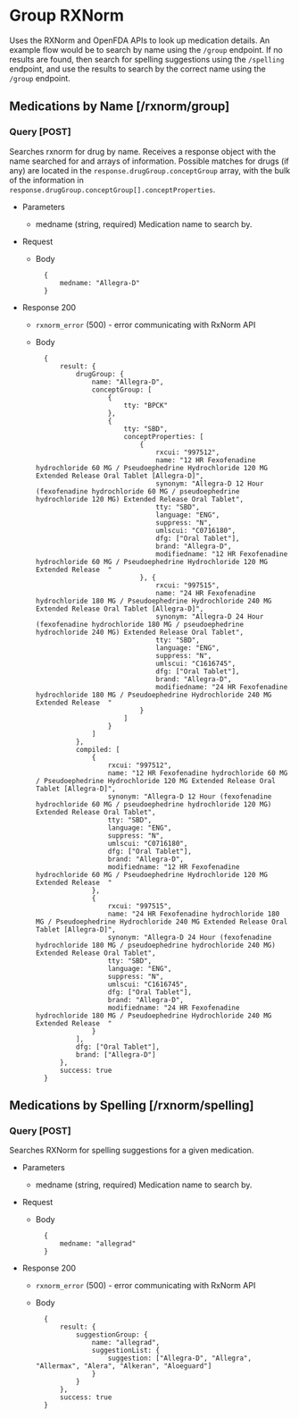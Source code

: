 # Group RXNorm
Uses the RXNorm and OpenFDA APIs to look up medication details. An example flow would be to search
by name using the `/group` endpoint. If no results are found, then search for spelling suggestions
using the `/spelling` endpoint, and use the results to search by the correct name using the `/group`
endpoint.

## Medications by Name [/rxnorm/group]
### Query [POST]
Searches rxnorm for drug by name. Receives a response object with the name searched for and arrays
of information. Possible matches for drugs (if any) are located in the
`response.drugGroup.conceptGroup` array, with the bulk of the information in 
`response.drugGroup.conceptGroup[].conceptProperties`.

+ Parameters
    + medname (string, required)
        Medication name to search by.

+ Request
    + Body

            {
                medname: "Allegra-D"
            }

+ Response 200
    + `rxnorm_error` (500) - error communicating with RxNorm API

    + Body

            {
                result: {
                    drugGroup: {
                        name: "Allegra-D",
                        conceptGroup: [
                            {
                                tty: "BPCK"
                            },
                            {
                                tty: "SBD",
                                conceptProperties: [
                                    {
                                        rxcui: "997512",
                                        name: "12 HR Fexofenadine hydrochloride 60 MG / Pseudoephedrine Hydrochloride 120 MG Extended Release Oral Tablet [Allegra-D]",
                                        synonym: "Allegra-D 12 Hour (fexofenadine hydrochloride 60 MG / pseudoephedrine hydrochloride 120 MG) Extended Release Oral Tablet",
                                        tty: "SBD",
                                        language: "ENG",
                                        suppress: "N",
                                        umlscui: "C0716180",
                                        dfg: ["Oral Tablet"],
                                        brand: "Allegra-D",
                                        modifiedname: "12 HR Fexofenadine hydrochloride 60 MG / Pseudoephedrine Hydrochloride 120 MG Extended Release  "
                                    }, {
                                        rxcui: "997515",
                                        name: "24 HR Fexofenadine hydrochloride 180 MG / Pseudoephedrine Hydrochloride 240 MG Extended Release Oral Tablet [Allegra-D]",
                                        synonym: "Allegra-D 24 Hour (fexofenadine hydrochloride 180 MG / pseudoephedrine hydrochloride 240 MG) Extended Release Oral Tablet",
                                        tty: "SBD",
                                        language: "ENG",
                                        suppress: "N",
                                        umlscui: "C1616745",
                                        dfg: ["Oral Tablet"],
                                        brand: "Allegra-D",
                                        modifiedname: "24 HR Fexofenadine hydrochloride 180 MG / Pseudoephedrine Hydrochloride 240 MG Extended Release  "
                                    }
                                ]
                            }
                        ]
                    },
                    compiled: [
                        {
                            rxcui: "997512",
                            name: "12 HR Fexofenadine hydrochloride 60 MG / Pseudoephedrine Hydrochloride 120 MG Extended Release Oral Tablet [Allegra-D]",
                            synonym: "Allegra-D 12 Hour (fexofenadine hydrochloride 60 MG / pseudoephedrine hydrochloride 120 MG) Extended Release Oral Tablet",
                            tty: "SBD",
                            language: "ENG",
                            suppress: "N",
                            umlscui: "C0716180",
                            dfg: ["Oral Tablet"],
                            brand: "Allegra-D",
                            modifiedname: "12 HR Fexofenadine hydrochloride 60 MG / Pseudoephedrine Hydrochloride 120 MG Extended Release  "
                        },
                        {
                            rxcui: "997515",
                            name: "24 HR Fexofenadine hydrochloride 180 MG / Pseudoephedrine Hydrochloride 240 MG Extended Release Oral Tablet [Allegra-D]",
                            synonym: "Allegra-D 24 Hour (fexofenadine hydrochloride 180 MG / pseudoephedrine hydrochloride 240 MG) Extended Release Oral Tablet",
                            tty: "SBD",
                            language: "ENG",
                            suppress: "N",
                            umlscui: "C1616745",
                            dfg: ["Oral Tablet"],
                            brand: "Allegra-D",
                            modifiedname: "24 HR Fexofenadine hydrochloride 180 MG / Pseudoephedrine Hydrochloride 240 MG Extended Release  "
                        }
                    ],
                    dfg: ["Oral Tablet"],
                    brand: ["Allegra-D"]
                },
                success: true
            }

## Medications by Spelling [/rxnorm/spelling]
### Query [POST]
Searches RXNorm for spelling suggestions for a given medication.

+ Parameters
    + medname (string, required)
        Medication name to search by.

+ Request
    + Body

            {
                medname: "allegrad"
            }

+ Response 200
    + `rxnorm_error` (500) - error communicating with RxNorm API

    + Body

            {
                result: {
                    suggestionGroup: {
                        name: "allegrad",
                        suggestionList: {
                            suggestion: ["Allegra-D", "Allegra", "Allermax", "Alera", "Alkeran", "Aloeguard"]
                        }
                    }
                },
                success: true
            }
